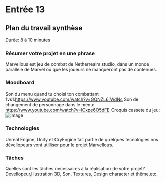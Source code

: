 # Entrée 13
## Plan du travail synthèse
Durée: 8 à 10 minutes

### Résumer votre projet en une phrase
Marvellous est jeu de combat de Netherrealm studio, dans un monde parallèle de Marvel où que les joueurs ne manqueront pas de contenues.  

### Moodboard
 Son du menu quand tu choisi ton combattant 1vs1:https://www.youtube.com/watch?v=GQNZL6iWdNc
Son de changement de personnage dans le menu:
https://www.youtube.com/watch?v=lCxpe6O5dFE
Croquis cassete du jeu:![image](https://github.com/Jujubhk/exempleJournalDeBord/assets/143784913/fbfa60eb-a49d-40c9-aac5-6ca20e3e9914)


### Technologies
Unreal Engine, Unity et CryEngine fait partie de quelques tecnologies nos dévellopeurs vont utilliser pour
le projet Marvellous.

### Tâches
Quelles sont les tâches nécessaires à la réalisation de votre projet?
Devellopeur,Illustration 3D, Son, Textures, Design character et thême,etc.

